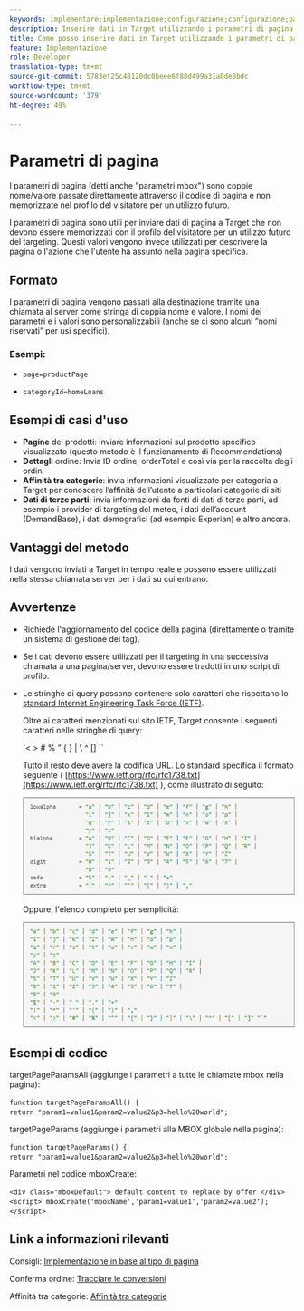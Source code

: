 ```yaml
---
keywords: implementare;implementazione;configurazione;configurazione;parametro di pagina
description: Inserire dati in Target utilizzando i parametri di pagina.
title: Come posso inserire dati in Target utilizzando i parametri di pagina?
feature: Implementazione
role: Developer
translation-type: tm+mt
source-git-commit: 5783ef25c48120dc0beee6f88d499a31a0de8bdc
workflow-type: tm+mt
source-wordcount: '379'
ht-degree: 49%

---
```


# Parametri di pagina

I parametri di pagina (detti anche &quot;parametri mbox&quot;) sono coppie nome/valore passate direttamente attraverso il codice di pagina e non memorizzate nel profilo del visitatore per un utilizzo futuro.

I parametri di pagina sono utili per inviare dati di pagina a Target che non devono essere memorizzati con il profilo del visitatore per un utilizzo futuro del targeting. Questi valori vengono invece utilizzati per descrivere la pagina o l&#39;azione che l&#39;utente ha assunto nella pagina specifica.

## Formato

I parametri di pagina vengono passati alla destinazione tramite una chiamata al server come stringa di coppia nome e valore. I nomi dei parametri e i valori sono personalizzabili (anche se ci sono alcuni “nomi riservati” per usi specifici).

### Esempi:

* `page=productPage`

* `categoryId=homeLoans`

## Esempi di casi d&#39;uso

* **Pagine** dei prodotti: Inviare informazioni sul prodotto specifico visualizzato (questo metodo è il funzionamento di Recommendations)
* **Dettagli** ordine: Invia ID ordine, orderTotal e così via per la raccolta degli ordini
* **Affinità tra categorie**: invia informazioni visualizzate per categoria a Target per conoscere l’affinità dell’utente a particolari categorie di siti
* **Dati di terze parti**: invia informazioni da fonti di dati di terze parti, ad esempio i provider di targeting del meteo, i dati dell’account (DemandBase), i dati demografici (ad esempio Experian) e altro ancora.

## Vantaggi del metodo

I dati vengono inviati a Target in tempo reale e possono essere utilizzati nella stessa chiamata server per i dati su cui entrano.

## Avvertenze

* Richiede l&#39;aggiornamento del codice della pagina (direttamente o tramite un sistema di gestione dei tag).
* Se i dati devono essere utilizzati per il targeting in una successiva chiamata a una pagina/server, devono essere tradotti in uno script di profilo.
* Le stringhe di query possono contenere solo caratteri che rispettano lo [standard Internet Engineering Task Force (IETF)](https://www.ietf.org/rfc/rfc3986.txt).

   Oltre ai caratteri menzionati sul sito IETF, Target consente i seguenti caratteri nelle stringhe di query:

   `&lt; > # % ” { } | \\ ^ \[\] \``

   Tutto il resto deve avere la codifica URL. Lo standard specifica il formato seguente ( [https://www.ietf.org/rfc/rfc1738.txt](https://www.ietf.org/rfc/rfc1738.txt) ), come illustrato di seguito:

   ![](assets/ietf1.png)

   Oppure, l&#39;elenco completo per semplicità:

   ![](assets/ietf2.png)

## Esempi di codice

targetPageParamsAll (aggiunge i parametri a tutte le chiamate mbox nella pagina):

`function targetPageParamsAll() { return "param1=value1&param2=value2&p3=hello%20world";`

targetPageParams (aggiunge i parametri alla MBOX globale nella pagina):

`function targetPageParams() { return "param1=value1&param2=value2&p3=hello%20world";`

Parametri nel codice mboxCreate:

`<div class="mboxDefault"> default content to replace by offer </div> <script> mboxCreate('mboxName','param1=value1','param2=value2'); </script>`

## Link a informazioni rilevanti

Consigli: [Implementazione in base al tipo di pagina](/help/c-recommendations/plan-implement.md#reference_DE38BB07BD3C4511B176CDAB45E126FC)

Conferma ordine: [Tracciare le conversioni](/help/c-implementing-target/c-implementing-target-for-client-side-web/how-to-deployatjs/implementing-target-without-a-tag-manager.md#task_E85D2F64FEB84201A594F2288FABF053)

Affinità tra categorie: [Affinità tra categorie](/help/c-target/c-visitor-profile/category-affinity.md#concept_75EC1E1123014448B8B92AD16B2D72CC)

